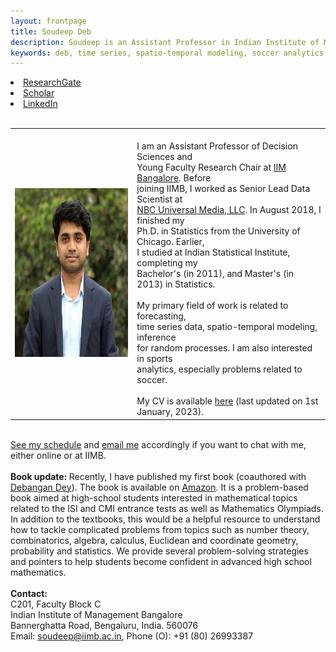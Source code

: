 ```yaml
---
layout: frontpage
title: Soudeep Deb
description: Soudeep is an Assistant Professor in Indian Institute of Management, Bangalore. 
keywords: deb, time series, spatio-temporal modeling, soccer analytics, forecasting, IIMB.
---
```


<div class="navbar">
  <div class="navbar-inner">
    <div class="nav">
        <li><a href="https://www.researchgate.net/profile/Soudeep_Deb" target="_blank">ResearchGate</a></li>
        <li><a href="https://scholar.google.com/citations?user=HjWwFs8AAAAJ&hl=en&oi=ao" target="_blank">Scholar</a></li>
        <li><a href="https://www.linkedin.com/in/debsoudeep/" target="_blank">LinkedIn</a></li>
        </div>
  </div>
</div>

<table class="wide">
<tr>
<td class="left">
    <img id="frontphoto" src="soudeep-pic3.png" width="270" height="270" alt="" />
</td>
&nbsp; &nbsp; &nbsp; &nbsp; 
<td class="left">
<br> I am an Assistant Professor of Decision Sciences and   
<br> Young Faculty Research Chair at <a href="https://www.iimb.ac.in/user/196/soudeep-deb" target="_blank">IIM Bangalore</a>. Before 
<br> joining IIMB, I worked as Senior Lead Data Scientist at 
<br> <a href="http://www.nbcuniversal.com/" target="_blank">NBC Universal Media, LLC</a>. In August 2018, I finished my 
<br> Ph.D. in Statistics from the University of Chicago. Earlier, 
<br> I studied at Indian Statistical Institute, completing my 
<br> Bachelor's (in 2011), and Master's (in 2013) in Statistics.
<br> 
<br> My primary field of work is related to forecasting, 
<br> time series data, spatio-temporal modeling, inference 
<br> for random processes. I am also interested in sports 
<br> analytics, especially problems related to soccer.
<br> 
<br> My CV is available <a href="https://soudeepd.github.io/Resume/CV_DebSoudeep.pdf" target="_blank">here</a> (last updated on 1st January, 2023).
<br>
</td>
</tr>
</table>

<tr>
<td class="left">
<br> <a href="https://outlook.office365.com/owa/calendar/d6111bacc4c5436a998ba66831af56cf@iimb.ac.in/5442b967e74f4e6cb4192e5614e94c05984665050450246395/calendar.html" target="_blank">See my schedule</a> and <a href="mailto:soudeep@iimb.ac.in" target="_blank">email me</a> accordingly if you want to chat with me, either online or at IIMB.   
<br>
  <br> <b> Book update: </b> Recently, I have published my first book (coauthored with <a href="https://www.linkedin.com/in/ddey07/" target="_blank">Debangan Dey</a>). The book is available on <a href="https://www.amazon.in/Mathematical-Techniques-Competitive-Examinations-Debangan/dp/9393330107/ref=sr_1_1?qid=1674030582&refinements=p_27%3ASoudeep+Deb+Debangan+Dey&s=books&sr=1-1" target="_blank">Amazon</a>. It is a problem-based book aimed at high-school students interested in mathematical topics related to the ISI and CMI entrance tests as well as Mathematics Olympiads. In addition to the textbooks, this would be a helpful resource to understand how to tackle complicated problems from topics such as number theory, combinatorics, algebra, calculus, Euclidean and coordinate geometry, probability and statistics. We provide several problem-solving strategies and pointers to help students become confident in advanced high school mathematics. 
<br>
<br> <b> Contact: </b>
<br> C201, Faculty Block C
<br> Indian Institute of Management Bangalore
<br> Bannerghatta Road, Bengaluru, India. 560076
<br> Email: <a href="mailto:soudeep@iimb.ac.in" target="_blank">soudeep@iimb.ac.in</a>, Phone (O): +91 (80) 26993387
</td>
</tr>

